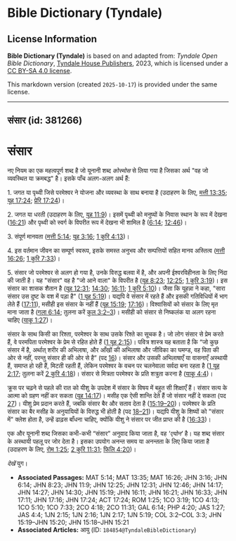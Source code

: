 # Bible Dictionary (Tyndale)

## License Information

**Bible Dictionary (Tyndale)** is based on and adapted from: _Tyndale Open Bible Dictionary_, [Tyndale House Publishers](https://tyndaleopenresources.com/), 2023, which is licensed under a [CC BY-SA 4.0 license](https://creativecommons.org/licenses/by-sa/4.0/legalcode.en).

This markdown version (created `2025-10-17`) is provided under the same license.



--------------------------------

## संसार (id: 381266)

संसार
=====

नए नियम का एक महत्वपूर्ण शब्द है जो यूनानी शब्द *कोस्मोस* से लिया गया है जिसका अर्थ "वह जो व्यवस्थित या क्रमबद्ध" है। इसके पाँच अलग\-अलग अर्थ हैं:

1\. जगत या पृथ्वी जिसे परमेश्वर ने योजना और व्यवस्था के साथ बनाया है (उदाहरण के लिए, [मत्ती 13:35](https://ref.ly/Matt13:35); [यूह 17:24](https://ref.ly/John17:24); [प्रेरि 17:24](https://ref.ly/Acts17:24))।

2\. जगत या धरती (उदाहरण के लिए, [यूह 11:9](https://ref.ly/John11:9))। इसमें पृथ्वी को मनुष्यों के निवास स्थान के रूप में देखना ([16:21](https://ref.ly/John16:21)) और पृथ्वी को स्वर्ग के विपरीत रूप में देखना भी शामिल है ([6:14](https://ref.ly/John6:14); [12:46](https://ref.ly/John12:46))।

3\. संपूर्ण मानवता ([मत्ती 5:14](https://ref.ly/Matt5:14); [यूह 3:16](https://ref.ly/John3:16); [1 कुरि 4:13](https://ref.ly/1Cor4:13))।

4\. इस वर्तमान जीवन का सम्पूर्ण स्वरूप, इसके समस्त अनुभव और सम्पत्तियों सहित मानव अस्तित्व ([मत्ती 16:26](https://ref.ly/Matt16:26); [1 कुरि 7:33](https://ref.ly/1Cor7:33))।

5\. संसार जो परमेश्वर से अलग हो गया है, उनके विरुद्ध बलवा में है, और अपनी ईश्वरविहीनता के लिए निंदा की जाती है। यह "संसार" वह है "जो आने वाला" के विपरीत है ([यूह 8:23](https://ref.ly/John8:23); [12:25](https://ref.ly/John12:25); [1 कुरि 3:19](https://ref.ly/1Cor3:19))। इस संसार का शासक शैतान है ([यूह 12:31](https://ref.ly/John12:31); [14:30](https://ref.ly/John14:30); [16:11](https://ref.ly/John16:11); [1 कुरि 5:10](https://ref.ly/1Cor5:10))। जैसा कि यूहन्ना ने कहा, "सारा संसार उस दुष्ट के वश में पड़ा है" ([1 यूह 5:19](https://ref.ly/1John5:19))। यद्यपि वे संसार में रहते हैं और इसकी गतिविधियों में भाग लेते हैं ([17:11](https://ref.ly/John17:11)), मसीही इस संसार के नहीं हैं ([यूह 15:19](https://ref.ly/John15:19); [17:16](https://ref.ly/John17:16))। विश्वासियों को संसार के लिए मृत माना जाता है ([गला 6:14](https://ref.ly/Gal6:14); तुलना करें [कुल 3:2–3](https://ref.ly/Col3:2-Col3:3))। मसीही को संसार से निष्कलंक या अलग रहना चाहिए ([याकू 1:27](https://ref.ly/Jas1:27))।

संसार के साथ किसी का रिश्ता, परमेश्वर के साथ उसके रिश्ते का सूचक है। जो लोग संसार से प्रेम करते हैं, वे परमपिता परमेश्वर के प्रेम से रहित होते हैं ([1 यूह 2:15](https://ref.ly/1John2:15))। पवित्र शास्त्र यह बताता है कि “जो कुछ संसार में है, अर्थात् शरीर की अभिलाषा, और आँखों की अभिलाषा और जीविका का घमण्ड, वह पिता की ओर से नहीं, परन्तु संसार ही की ओर से है” (पद [16](https://ref.ly/1John2:16))। संसार और उसकी अभिलाषाएँ या वासनाएँ अस्थायी हैं, समाप्त हो रही हैं, मिटती रहती हैं, लेकिन परमेश्वर के वचन पर चलनेवाला सर्वदा बना रहता है ([1 यूह 2:17](https://ref.ly/1John2:17); तुलना करें [2 कुरि 4:18](https://ref.ly/2Cor4:18))। संसार से मित्रता परमेश्वर के प्रति शत्रुता करना है ([याकू 4:4](https://ref.ly/Jas4:4))।

क्रूस पर चढ़ने से पहले की रात को यीशु के उपदेश में संसार के विषय में बहुत सी शिक्षाएँ हैं। संसार सत्य के आत्मा को ग्रहण नहीं कर सकता ([यूह 14:17](https://ref.ly/John14:17))। मसीह एक ऐसी शान्ति देते हैं जो संसार नहीं दे सकता (पद [27](https://ref.ly/John14:27))। यीशु प्रेम प्रदान करते हैं, जबकि संसार बैर और सताव देता है ([15:19–20](https://ref.ly/John15:19-John15:20))। परमेश्वर के प्रति संसार का बैर मसीह के अनुयायियों के विरुद्ध भी होती है (पद [18–21](https://ref.ly/John15:18-John15:21))। यद्यपि यीशु के शिष्यों को "संसार में" क्लेश होता है, उन्हें ढाढ़स बाँधना चाहिए, क्योंकि यीशु ने संसार पर जीत प्राप्त की है ([16:33](https://ref.ly/John16:33))।

एक और यूनानी शब्द जिसका कभी\-कभी “संसार” अनुवाद किया जाता है, वह *'एयोन'* है। यह शब्द संसार के अस्थायी पहलू पर जोर देता है। इसका उपयोग अनन्त समय या अनन्तता के लिए किया जाता है (उदाहरण के लिए, [रोम 1:25](https://ref.ly/Rom1:25); [2 कुरि 11:31](https://ref.ly/2Cor11:31); [फिलि 4:20](https://ref.ly/Phil4:20))। 

*देखें* युग।

* **Associated Passages:** MAT 5:14; MAT 13:35; MAT 16:26; JHN 3:16; JHN 6:14; JHN 8:23; JHN 11:9; JHN 12:25; JHN 12:31; JHN 12:46; JHN 14:17; JHN 14:27; JHN 14:30; JHN 15:19; JHN 16:11; JHN 16:21; JHN 16:33; JHN 17:11; JHN 17:16; JHN 17:24; ACT 17:24; ROM 1:25; 1CO 3:19; 1CO 4:13; 1CO 5:10; 1CO 7:33; 2CO 4:18; 2CO 11:31; GAL 6:14; PHP 4:20; JAS 1:27; JAS 4:4; 1JN 2:15; 1JN 2:16; 1JN 2:17; 1JN 5:19; COL 3:2–COL 3:3; JHN 15:19–JHN 15:20; JHN 15:18–JHN 15:21
* **Associated Articles:** आयु (ID: `184854@TyndaleBibleDictionary`)

